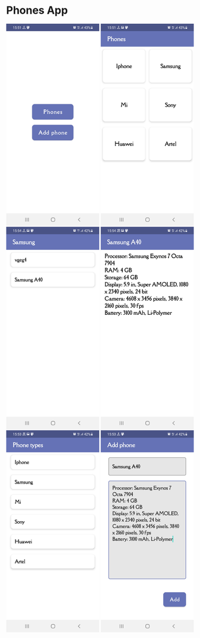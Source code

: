 # Phones App

<img src="images/img_1.jpg" width = "250"> <img src="images/img_2.jpg" width = "250" > <img src="images/img_3.jpg" width = "250" >
<img src="images/img_4.jpg" width = "250"> <img src="images/img_5.jpg" width = "250" > <img src="images/img_6.jpg" width = "250" >
